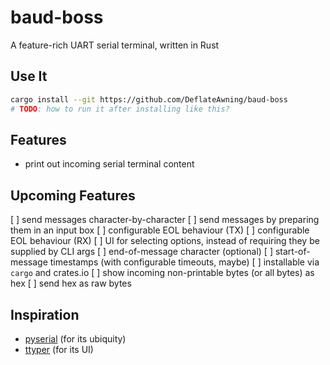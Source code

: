 # baud-boss
A feature-rich UART serial terminal, written in Rust

## Use It

```bash
cargo install --git https://github.com/DeflateAwning/baud-boss
# TODO: how to run it after installing like this?
```

## Features
* print out incoming serial terminal content

## Upcoming Features
[ ] send messages character-by-character
[ ] send messages by preparing them in an input box
[ ] configurable EOL behaviour (TX)
[ ] configurable EOL behaviour (RX)
[ ] UI for selecting options, instead of requiring they be supplied by CLI args
[ ] end-of-message character (optional)
[ ] start-of-message timestamps (with configurable timeouts, maybe)
[ ] installable via `cargo` and crates.io
[ ] show incoming non-printable bytes (or all bytes) as hex
[ ] send hex as raw bytes

## Inspiration
* [pyserial](https://github.com/pyserial/pyserial) (for its ubiquity)
* [ttyper](https://github.com/max-niederman/ttyper) (for its UI)
